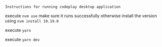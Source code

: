 `Instructions for running codeplay desktop application`

execute `nvm use`
make sure it runs successfully otherwise install the version using `nvm install 10.19.0`

execute `yarn`

execute `yarn dev`

